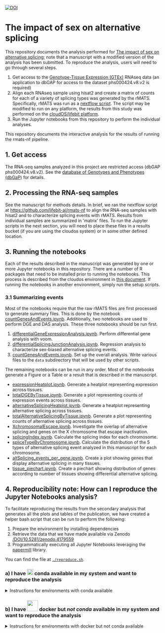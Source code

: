 
[![DOI](https://zenodo.org/badge/DOI/10.5281/zenodo.4179559.svg)](https://doi.org/10.5281/zenodo.4179559)

# The impact of sex on alternative splicing

This repository documents the analysis performed for [The impact of sex on alternative splicing](https://www.biorxiv.org/content/10.1101/490904v1.full);
note that a manuscript with a modified version of the analysis has been submitted. To reproduce the analysis, users will need to go through several steps.

1. Get access to the [Genotype-Tissue Expression (GTEx)](https://www.gtexportal.org/home/) RNAseq data (an application to dbGAP for access to the dataset phs000424.v8.v2 is required)
2. Align each RNAseq sample using hisat2 and create a matrix of counts for each of a variety of splicing types was generated by the rMATS. Specifically, rMATS was run as a [nextflow script](https://github.com/lifebit-ai/rmats-nf/). The script may be modified to run on any platform, the results from this study was performed on the [cloudOS/lifebit platform](https://lifebit.ai/). 
3. Run the Jupyter notebooks from this repository to perform the individual analyses.


This repository documents the interactive analysis for the results of running the rmats-nf pipeline.


## 1. Get access

The RNA-seq samples analyzed in this project are restricted access (dbGAP phs000424.v8.v2). See the
[database of Genotypes and Phenotypes (dbGaP)](https://www.ncbi.nlm.nih.gov/gap/) for details.

## 2. Processing the RNA-seq samples

See the manuscript for methods details. In brief, we ran the nextflow script at https://github.com/lifebit-ai/rmats-nf  to align the RNA-seq samples with hisat2 and to characterize splicing events with rMATS. Results from individual samples are summarized in 'matrix' files. To run the Jupyter scripts in the
next section, you will need to place these files in a results bucket (if you are using the cloudos system) or in some other defined location.

## 3. Running the notebooks

Each of the results described in the manuscript was generated by one or more Jupyter notebooks in this repository.
There are a number of R packages that need to be installed prior to running the notebooks. This process is described from the
cloudos environment in [this document](https://github.com/TheJacksonLaboratory/sbas/blob/master/SettingUpRenvironment.MD). If running the notebooks in another environment, simply run the 
setup scripts. 

### 3.1 Summarizing events

Most of the notebooks require that the raw rMATS files are first processed to generate summary files. This is done by the notebook
[countGenesAndEvents.ipynb](https://github.com/TheJacksonLaboratory/sbas/blob/master/jupyter/countGenesAndEvents.ipynb). Additionally, two notebooks are used to
perform DGE and DAS analysis. These three notebooks should be run first.



1. [differentialGeneExpressionAnalysis.ipynb](https://github.com/TheJacksonLaboratory/sbas/blob/master/jupyter/differentialGeneExpressionAnalysis.ipynb). Perform differential gene analysis with voom.
2. [differentialSplicingJunctionAnalysis.ipynb](https://github.com/TheJacksonLaboratory/sbas/blob/master/jupyter/differentialSplicingJunctionAnalysis.ipynb). Regression analysis to characterize sex-biased alternative splicing events.
3. [countGenesAndEvents.ipynb](https://github.com/TheJacksonLaboratory/sbas/blob/master/jupyter/countGenesAndEvents.ipynb). Set up the overall analysis. Write various files to the ``data`` subdirectory that will be used by other scripts.

The remaining notebooks can be run in any order. Most of the notebooks generate a Figure or a Table or a result that is described in the manuscript.


* [expressionHeatplot.ipynb](https://github.com/TheJacksonLaboratory/sbas/blob/master/jupyter/expressionHeatplot.ipynb). Generate a heatplot representing expression across tissues.
* [totalDGEByTissue.ipynb](https://github.com/TheJacksonLaboratory/sbas/blob/master/jupyter/totalDGEByTissue.ipynb). Generate a plot representing counts of expression events across tissues.
* [alternativeSplicingHeatplot.ipynb](https://github.com/TheJacksonLaboratory/sbas/blob/master/jupyter/alternativeSplicingHeatplot.ipynb). Generate a heatplot representing alternative splicing across tissues.
* [totalAlternativeSplicingByTissue.ipynb](https://github.com/TheJacksonLaboratory/sbas/blob/master/jupyter/totalAlternativeSplicingByTissue.ipynb). Generate a plot representing counts of alternative splicing across tissues.
* [XchromosomalEscape.ipynb](https://github.com/TheJacksonLaboratory/sbas/blob/master/jupyter/XchromosomalEscape.ipynb). Investigate the overlap of alternative splicing and genes on the X chromosome that escape inactivation.
* [splicingIndex.ipynb](https://github.com/TheJacksonLaboratory/sbas/blob/master/jupyter/splicingIndex.ipynb). Calculate the splicing index for each chromosome.
* [spliceTypeByChromosome.ipynb](https://github.com/TheJacksonLaboratory/sbas/blob/master/jupyter/spliceTypeByChromosome.ipynb). Calculate the distribution of the 5 types of alternative splicing event analyzed in this manuscript for each chromosome.
* [altSplicing_events_per_gene.ipynb](https://github.com/TheJacksonLaboratory/sbas/blob/master/jupyter/altSplicing_events_per_gene.ipynb). Create a plot showing genes that display alternative splicing in many tissues.
* [tissue_piechart.ipynb](https://github.com/TheJacksonLaboratory/sbas/blob/master/jupyter/tissue_piechart.ipynb). Create a piechart showing distribution of genes according to number of tissues showing differential alternative splicing.



## 4. Reproducibility note: How can I reproduce the Jupyter Notebooks analysis?

To facilitate reproducing the results from the secondary analysis that generates all the plots and tables of the publication, we have created a helper bash script that can be run to perform the following:

1. Prepare the environment by installing dependencies
2. Retrieve the data that we have made available via Zenodo [/DOI/10.5281/zenodo.4179559](https://doi.org/10.5281/zenodo.4179559)
3. Programmatically executing all Jupyter Notebooks leveraging the [papermill](https://papermill.readthedocs.io/en/latest/) library.

You can find the file at [`./reproduce.sh`](reproduce.sh). 


### a) I have <img src="https://hackernoon.com/hn-images/1*rW03Wtue71AKfxnx6XN_iQ.png" alt="drawing" width="20"/></a> conda available in my system and want to reproduce the analysis

<details>
<summary> Instructions for environments with conda available

</summary>

    
The only prerequisite in this case is a machine with `conda` installed.

> IMPORTANT NOTE:
Before executing the bash script, make sure your terminal is initialises for using `conda`.
You can do so by running the following command, depending on you default shell:

i) for `zsh`

```zsh
## Initialise the terminal for use of conda
conda init zsh && exec -l zsh
```

ii) for `bash`

```bash
## Initialise the terminal for use of conda
conda init bash && exec -l bash
```

Copy the following commands in your terminal to reproduce the Jupyter Notebooks analysis:

```bash
git clone https://github.com/TheJacksonLaboratory/sbas.git
cd sbas
git checkout adds-rendered-notebooks
conda init zsh && exec -l zsh
```

After this has finished, run the bash script `reproduce.sh`:

```bash
time bash ./reproduce.sh
```
    
</details>

### b) I have <img src="https://www.aldakur.net/wp-content/uploads/2017/03/docker-logo.png" width="35"/></a> docker but _**not conda**_ available in my system and want to reproduce the analysis

<details>
<summary> Instructions for environments with docker but not conda available
</summary>

    
The only prerequisite in this case is a machine with `docker` installed.

You can use a docker image with conda, like this one for example [`continuumio/miniconda3`](https://hub.docker.com/r/continuumio/miniconda3).
Copy the following commands in your terminal to reproduce the Jupyter Notebooks analysis:

```
## use the container, mount it so tha input and output data are available in PWD
docker run -v $PWD:$PWD -w $PWD -it continuumio/miniconda3
```

Continue running the commands below (inside the docker container):

```zsh
## Initialise the terminal for use of conda
conda init zsh && exec -l zsh
```

Copy the following commands in your terminal to reproduce the Jupyter Notebooks analysis:

```bash
git clone https://github.com/TheJacksonLaboratory/sbas.git
cd sbas
git checkout adds-rendered-notebooks
conda init zsh && exec -l zsh
```

After this has finished, run the bash script `reproduce.sh`:

```bash
time bash ./reproduce.sh
```
    
</details>

